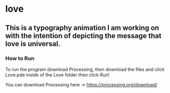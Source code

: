 # love
## This is a typography animation I am working on with the intention of depicting the message that love is universal.
### How to Run
To run the program download Processing, then download the files and click Love.pde inside of the Love folder then click Run!

You can download Processing here -> https://processing.org/download/
